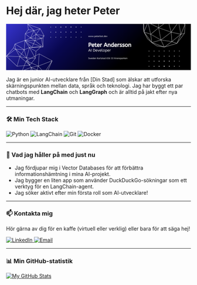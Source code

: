 <!-- Hej! Detta är en kommentar och kommer inte synas. Anpassa texten nedan! -->

# Hej där, jag heter Peter

<p align="center">
  <img src="./github-banner.png" width="800">
</p>

Jag är en junior AI-utvecklare från [Din Stad] som älskar att utforska skärningspunkten mellan data, språk och teknologi. Jag har byggt ett par chatbots med **LangChain** och **LangGraph** och är alltid på jakt efter nya utmaningar.

---

### 🛠️ Min Tech Stack

<p align="left">
  <!-- Lägg till eller ta bort badges från shields.io efter behov -->
  <img src="https://img.shields.io/badge/Python-3776AB?style=for-the-badge&logo=python&logoColor=white" alt="Python" />
  <img src="https://img.shields.io/badge/LangChain-00866A?style=for-the-badge" alt="LangChain" />
  <img src="https://img.shields.io/badge/Git-F05032?style=for-the-badge&logo=git&logoColor=white" alt="Git" />
  <img src="https://img.shields.io/badge/Docker-2496ED?style=for-the-badge&logo=docker&logoColor=white" alt="Docker" />
</p>

---

### 🌱 Vad jag håller på med just nu

*   Jag fördjupar mig i Vector Databases för att förbättra informationshämtning i mina AI-projekt.
*   Jag bygger en liten app som använder DuckDuckGo-sökningar som ett verktyg för en LangChain-agent.
*   Jag söker aktivt efter min första roll som AI-utvecklare!

---

### 📫 Kontakta mig

Hör gärna av dig för en kaffe (virtuell eller verklig) eller bara för att säga hej!

<p align="left">
  <a href="https://www.linkedin.com/in/ditt-linkedin-användarnamn/" target="_blank">
    <img src="https://img.shields.io/badge/LinkedIn-0077B5?style=for-the-badge&logo=linkedin&logoColor=white" alt="LinkedIn" />
  </a>
  <a href="mailto:din-epost@exempel.com">
    <img src="https://img.shields.io/badge/Email_Me-D14836?style=for-the-badge&logo=gmail&logoColor=white" alt="Email" />
  </a>
</p>

---

### 📊 Min GitHub-statistik

[![My GitHub Stats](https://github-readme-stats.vercel.app/api?username=ditt-github-användarnamn&show_icons=true&theme=tokyonight&hide_border=true&count_private=true)](https://github.com/anuraghazra/github-readme-stats)
